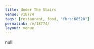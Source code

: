 ```yaml
---
title: Under The Stairs
venue: v18774
tags: [restaurant, food, "fhrs:68520"]
permalink: /v/18774/
layout: venue
---
```

null